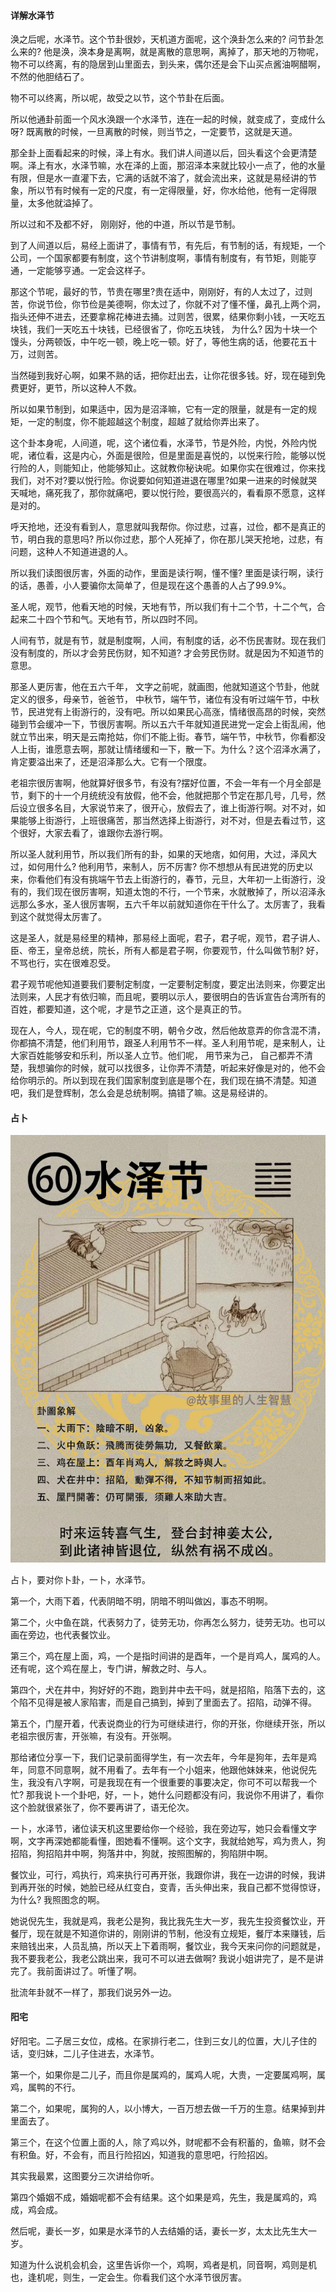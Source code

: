 #### 详解水泽节

涣之后呢，水泽节。这个节卦很妙，天机道方面呢，这个涣卦怎么来的? 问节卦怎么来的? 他是涣，涣本身是离啊，就是离散的意思啊，离掉了，那天地的万物呢，物不可以终离，有的隐居到山里面去，到头来，偶尔还是会下山买点酱油啊醋啊，不然的他胆结石了。

物不可以终离，所以呢，故受之以节，这个节卦在后面。

所以他通卦前面一个风水涣跟一个水泽节，连在一起的时候，就变成了，变成什么呀? 既离散的时候，一旦离散的时候，则当节之，一定要节，这就是天道。

那全卦上面看起来的时候，泽上有水。我们讲人间道以后，回头看这个会更清楚啊。泽上有水，水泽节嘛，水在泽的上面，那沼泽本来就比较小一点了，他的水量有限，但是水一直灌下去，它满的话就不溶了，就会流出来，这就是易经讲的节象，所以节有时候有一定的尺度，有一定得限量，好，你水给他，他有一定得限量，太多他就溢掉了。

所以过和不及都不好， 刚刚好，他的中道，所以节是节制。

到了人间道以后，易经上面讲了，事情有节，有先后，有节制的话，有规矩，一个公司，一个国家都要有制度，这个节讲制度啊，事情有制度有，有节矩，则能亨通，一定能够亨通。一定会这样子。

那这个节呢，最好的节，节贵在哪里?贵在适中，刚刚好，有的人太过了，过则苦，你说节俭，你节俭是美德啊，你太过了，你就不对了懂不懂，鼻孔上两个洞，指头还伸不进去，还要拿棉花棒进去捅。过则苦，很累，结果你剩小钱，一天吃五块钱，我们一天吃五十块钱，已经很省了，你吃五块钱， 为什么? 因为十块一个馒头，分两顿饭，中午吃一顿，晚上吃一顿。好了，等他生病的话，他要花五十万，过则苦。

当然碰到我好心啊，如果不熟的话，把你赶出去，让你花很多钱。好，现在碰到免费更好，更节，所以这种人不救。

所以如果节制到，如果适中，因为是沼泽嘛，它有一定的限量，就是有一定的规矩，一定的制度，你不能超越这个制度，超越了就给你弄出来了。

这个卦本身呢，人间道，呢，这个诸位看，水泽节，节是外险，内悦，外险内悦呢，诸位看，这是内心，外面是很险，但是里面是喜悦的，以悦来行险，能够以悦行险的人，则能知止，他能够知止。这就教你秘诀呢。如果你实在很难过，你来找我们，对不对?要以悦行险。你说要如何知道进退在哪里?如果一进来的时候就哭天喊地，痛死我了，那你就痛吧，要以悦行险，要很高兴的，看看原不愿意，这样是对的。

呼天抢地，还没有看到人，意思就叫我帮你。你过悲，过喜，过俭，都不是真正的节，明白我的意思吗? 所以你过悲，那个人死掉了，你在那儿哭天抢地，过悲，有问题，这种人不知道进退的人。

所以我们读图很厉害，外面的动作，里面是读行啊，懂不懂? 里面是读行啊，读行的话，愚善，小人要骗你太简单了，但是现在这个愚善的人占了99.9%。

圣人呢，观节，他看天地的时候，天地有节，所以我们有十二个节，十二个气，合起来二十四个节和气。天地有节，所以四时不同。

人间有节，就是有节，就是制度啊，人间，有制度的话，必不伤民害财。现在我们没有制度的，所以才会劳民伤财，知不知道? 才会劳民伤财。就是因为不知道节的意思。

那圣人更厉害，他在五六千年， 文字之前呢，就画图，他就知道这个节卦，他就定义的很多，母亲节，爸爸节， 中秋节，端午节，诸位有没有听过端午节，中秋节，民进党有上街游行的，没有吧。所以如果民心高涨，情绪很高昂的时候，突然碰到节会缓冲一下，节很厉害啊。所以五六千年就知道民进党一定会上街乱闹，他就立节出来，明天是云南抢姑，你们不能上街。春节，端午节，中秋节，你看都没人上街，谁愿意去啊，那就让情绪缓和一下，散一下。为什么？这个沼泽水满了，肯定要溢出来了，还是沼泽那么大。它有一个限度。

老祖宗很厉害啊，他就算好很多节，有没有?摆好位置，不会一年有一个月全部是节，剩下的十一个月统统没有放假，他不会，他就把那个节定在那几号，几号，然后设立很多名目，大家说节来了，很开心，放假去了，谁上街游行啊。对不对，如果能够上街游行，上班很痛苦，那当然选择上街游行，对不对，但是去看过节，这个很好，大家去看了，谁跟你去游行啊。

所以圣人就利用节，所以我们所有的卦，如果的天地痞，如何用，大过，泽风大过，如何用什么? 他利用节，来制人，厉不厉害? 你不想想从有民进党的历史以来，你看他们有没有挑端午节去上街游行的，春节，元旦，大年初一上街游行，没有的，我们现在很厉害啊，知道太饱的不行，一个节来，水就散掉了，所以沼泽永远那么多水，圣人很厉害啊，五六千年以前就知道你在干什么了。太厉害了，我看到这个就觉得太厉害了。

这是圣人，就是易经里的精神，那易经上面呢，君子，君子呢，观节，君子讲人、臣、帝王，皇帝总统，院长，所有人都是君子啊，你要观节，什么叫做节制? 好，不骂也行，实在很难忍受。

君子观节呢他知道要我们要制定制度，一定要制定制度，要定出法则来，你要定出法则来，人民才有依归嘛，而且呢，要明以示人，要很明白的告诉宣告台湾所有的百姓，都要知道，这个呢，才是节之正道，这个是真正的节。

现在人，今人，现在呢，它的制度不明，朝令夕改，然后他故意弄的你含混不清，你都搞不清楚，他们利用节，跟圣人利用节不一样。圣人利用节呢，是来制人，让大家百姓能够安和乐利，所以圣人立节。他们呢， 用节来为己， 自己都弄不清楚，我想骗你的时候，就可以找很多，让你弄不清楚，听起来好像是对的，他不会给你明示的。所以到现在我们国家制度到底是哪个在，我们现在搞不清楚。知道吧，我们是登辉制，怎么会是总统制啊。搞错了嘛。这是易经讲的。 

#### 占卜

![图片](../img/水泽节.jpg)

占卜，要对你卜卦，一卜，水泽节。

第一个，大雨下着，代表阴暗不明，阴暗不明叫做凶，事态不明啊。

第二个，火中鱼在跳，代表努力了，徒劳无功，你再怎么努力，徒劳无功。也可以画在旁边，也代表餐饮业。

第三个，鸡在屋上面，鸡，一个是指时间讲的是酉年，一个是肖鸡人，属鸡的人。还有呢，这个鸡在屋上，专门讲，解救之时、与人。

第四个，犬在井中，狗好好的不跑，跑到井中去干吗，就是招陷，陷落下去的，这个陷不见得是被人家陷害，而是自己搞到，掉到了里面去了。招陷，动弹不得。

第五个，门屋开着，代表说商业的行为可继续进行，你的开张，你继续开张，所以老祖宗很厉害，开张嘛，有没有。开张啊。

那给诸位分享一下，我们记录前面得学生，有一次去年，今年是狗年，去年是鸡年，同意不同意啊，就不用看了。去年有一个小姐来，他跟他妹妹来，他说倪先生，我没有八字啊，可是我现在有一个很重要的事要决定，你可不可以帮我一个忙? 那我说卜一个卦吧，好，一卜，她什么问题都没有问，我说你不用讲了，看你这个脸就很紧张了，你不要再讲了，语无伦次。

一卜，水泽节，诸位读天机这里要给你一个经验，我在旁边写，她只会看懂文字啊，文字再深她都能看懂，图她看不懂啊。这个文字，我就给她写，鸡为贵人，狗招陷，狗招陷井中啊，狗落井中，狗就，按照图解的，狗陷阱中啊。

餐饮业，可行，鸡执行，鸡来执行可再开张，我跟你讲，我在一边讲的时候，我讲到再开张的时候，她脸已经从红变白，变青，舌头伸出来，我自己都不觉得惊讶，为什么? 我照图念的啊。

她说倪先生，我就是鸡，我老公是狗，我比我先生大一岁，我先生投资餐饮业，开餐厅，现在就是不知道你讲的，刚刚讲的节制，他没有立规矩，餐厅本来赚钱，后来赔钱出来，人员乱搞，所以天上下着雨啊，餐饮业，我今天来问你的问题就是，我不要我老公，我老公跳出来，我可不可以进去做啊? 我说小姐讲完了，是不是讲完了。我前面讲过了。听懂了啊。

批流年卦就不一样了，那我们说另外一边。

#### 阳宅

好阳宅。二子居三女位，成格。在家排行老二，住到三女儿的位置，大儿子住的话，变归妹，二儿子住进去，水泽节。

第一个，如果你是二儿子，而且你是属鸡的，属鸡人呢，大贵，一定要属鸡啊，属鸡，属鸭的不行。

第二个，如果呢，属狗的人，以小博大，一百万想去做一千万的生意。结果掉到井里面去了。

第三个，在这个位置上面的人，除了鸡以外，财呢都不会有积蓄的，鱼嘛，财不会有积鱼。好，不会有，而且行险招凶，知道我的意思吧，行险招凶。

其实我最累，这图要分三次讲给你听。

第四个婚姻不成，婚姻呢都不会有结果。这个如果是鸡，先生，我是属鸡的，鸡成，鸡会成。

然后呢，妻长一岁，如果是水泽节的人去结婚的话，妻长一岁，太太比先生大一岁。

知道为什么说机会机会，这里告诉你一个，鸡啊，鸡者是机，同音啊，鸡则是机也，逢机呢，则生，一定会生。你看我们这个水泽节很厉害。